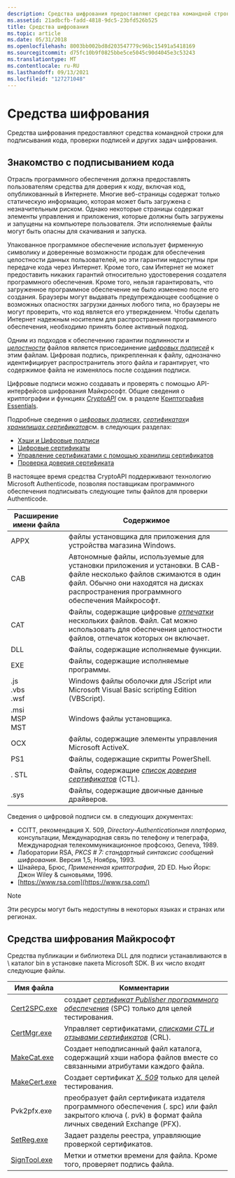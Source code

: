 ```yaml
---
description: Средства шифрования предоставляют средства командной строки для подписывания кода, проверки подписей и других задач шифрования.
ms.assetid: 21adbcfb-fadd-4818-9dc5-23bfd526b525
title: Средства шифрования
ms.topic: article
ms.date: 05/31/2018
ms.openlocfilehash: 8003bb002bd8d203547779c96bc15491a5418169
ms.sourcegitcommit: d75fc10b9f0825bbe5ce5045c90d4045e3c53243
ms.translationtype: MT
ms.contentlocale: ru-RU
ms.lasthandoff: 09/13/2021
ms.locfileid: "127271048"
---
```

# <a name="cryptography-tools"></a>Средства шифрования

Средства шифрования предоставляют средства командной строки для подписывания кода, проверки подписей и других задач шифрования.

## <a name="introduction-to-code-signing"></a>Знакомство с подписыванием кода

Отрасль программного обеспечения должна предоставлять пользователям средства для доверия к коду, включая код, опубликованный в Интернете. Многие веб-страницы содержат только статическую информацию, которая может быть загружена с незначительным риском. Однако некоторые страницы содержат элементы управления и приложения, которые должны быть загружены и запущены на компьютере пользователя. Эти исполняемые файлы могут быть опасны для скачивания и запуска.

Упакованное программное обеспечение использует фирменную символику и доверенные возможности продаж для обеспечения целостности данных пользователей, но эти гарантии недоступны при передаче кода через Интернет. Кроме того, сам Интернет не может предоставить никаких гарантий относительно удостоверения создателя программного обеспечения. Кроме того, нельзя гарантировать, что загруженное программное обеспечение не было изменено после его создания. Браузеры могут выдавать предупреждающее сообщение о возможных опасностях загрузки данных любого типа, но браузеры не могут проверить, что код является его утверждением. Чтобы сделать Интернет надежным носителем для распространения программного обеспечения, необходимо принять более активный подход.

Одним из подходов к обеспечению гарантии подлинности и [*целостности*](../secgloss/i-gly.md) файлов является присоединение [*цифровых подписей*](../secgloss/d-gly.md) к этим файлам. Цифровая подпись, прикрепленная к файлу, однозначно идентифицирует распространитель этого файла и гарантирует, что содержимое файла не изменялось после создания подписи.

Цифровые подписи можно создавать и проверять с помощью API-интерфейсов шифрования Майкрософт. Общие сведения о криптографии и функциях [*CryptoAPI*](../secgloss/c-gly.md) см. в разделе [Криптография Essentials](cryptography-essentials.md).

Подробные сведения о [*цифровых подписях*](../secgloss/d-gly.md), [*сертификатах*](../secgloss/c-gly.md)и [*хранилищах сертификатов*](../secgloss/c-gly.md)см. в следующих разделах:

-   [Хэши и Цифровые подписи](hashes-and-digital-signatures.md)
-   [Цифровые сертификаты](digital-certificates.md)
-   [Управление сертификатами с помощью хранилищ сертификатов](managing-certificates-with-certificate-stores.md)
-   [Проверка доверия сертификата](certificate-trust-verification.md)

В настоящее время средства CryptoAPI поддерживают технологию Microsoft Authenticode, позволяя поставщикам программного обеспечения подписывать следующие типы файлов для проверки Authenticode.



| Расширение имени файла                             | Содержимое                                                                                                                                                                                                                              |
|-------------------------------------------------|---------------------------------------------------------------------------------------------------------------------------------------------------------------------------------------------------------------------------------------|
| APPX<br/>                                | файлы установщика для приложения для устройства магазина Windows.<br/>                                                                                                                                                                            |
| CAB<br/>                                 | Автономные файлы, используемые для установки приложения и установки. В CAB-файле несколько файлов сжимаются в один файл. Обычно они находятся на дисках распространения программного обеспечения Майкрософт.<br/>                        |
| CAT<br/>                                 | Файлы, содержащие цифровые [*отпечатки*](../secgloss/t-gly.md) нескольких файлов. Файл. Cat можно использовать для обеспечения целостности файлов, отпечаток которых он включает.<br/> |
| DLL<br/>                                 | Файлы, содержащие исполняемые функции.<br/>                                                                                                                                                                                   |
| EXE<br/>                                 | Файлы, содержащие исполняемые программы.<br/>                                                                                                                                                                                    |
| .js<br/> .vbs<br/> .wsf<br/>  | Windows файлы оболочки для JScript или Microsoft Visual Basic scripting Edition (VBScript).<br/>                                                                                                                                    |
| .msi<br/> MSP<br/> MST<br/> | Windows файлы установщика.<br/>                                                                                                                                                                                                   |
| OCX<br/>                                 | файлы, содержащие элементы управления Microsoft ActiveX.<br/>                                                                                                                                                                             |
| PS1<br/>                                 | Файлы, содержащие скрипты PowerShell.<br/>                                                                                                                                                                                     |
| . STL<br/>                                 | Файлы, содержащие [*список доверия сертификатов*](../secgloss/c-gly.md) (CTL).<br/>                                                                           |
| .sys<br/>                                 | Файлы, содержащие двоичные данные драйверов.<br/>                                                                                                                                                                                        |



 

Сведения о цифровой подписи см. в следующих документах:

-   CCITT, рекомендация X. 509, *Directory-Authenticationная платформа*, консультации, Международная связь по телефону и телеграфа, Международная телекоммуникационное профсоюз, Geneva, 1989.
-   Лаборатории RSA, *PKCS \# 7: стандартный синтаксис сообщений шифрования*. Версия 1,5, Ноябрь, 1993.
-   Шнайера, Брюс, *Примененная криптография*, 2D ED. Нью Йорк: Джон Wiley & сыновьями, 1996.
-   [https://www.rsa.com](https://www.rsa.com/)

> [!Note]  
> Эти ресурсы могут быть недоступны в некоторых языках и странах или регионах.

 

## <a name="microsoft-cryptography-tools"></a>Средства шифрования Майкрософт

Средства публикации и библиотека DLL для подписи устанавливаются в \\ каталог bin в установке пакета Microsoft SDK. В их число входят следующие файлы.



| Имя файла                    | Комментарии                                                                                                                                                                                             |
|------------------------------|-----------------------------------------------------------------------------------------------------------------------------------------------------------------------------------------------------|
| [Cert2SPC.exe](cert2spc.md) | создает [*сертификат Publisher программного обеспечения*](../secgloss/s-gly.md) (SPC) только для целей тестирования.<br/> |
| [CertMgr.exe](certmgr.md)   | Управляет сертификатами, [*списками CTL и отзывами сертификатов*](../secgloss/c-gly.md) (CRL).<br/>             |
| [MakeCat.exe](makecat.md)   | Создает неподписанный файл каталога, содержащий хэши набора файлов вместе со связанными атрибутами каждого файла.<br/>                                                               |
| [MakeCert.exe](makecert.md) | Создает сертификат [*X. 509*](../secgloss/x-gly.md) только для целей тестирования.<br/>                                                                      |
| Pvk2pfx.exe                  | преобразует файл сертификата издателя программного обеспечения (. spc) или файл закрытого ключа (. pvk) в формат файла личных сведений Exchange (PFX).<br/>                                                   |
| [SetReg.exe](setreg.md)     | Задает разделы реестра, управляющие проверкой сертификатов.<br/>                                                                                                                                |
| [SignTool.exe](signtool.md) | Метки и отметки времени для файла. Кроме того, проверяет подпись файла.<br/>                                                                                                              |



 

 

 
